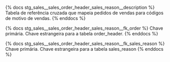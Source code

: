 {% docs stg_sales__sales_order_header_sales_reason__description %}
Tabela de referência cruzada que mapeia pedidos de vendas para códigos de motivo de vendas.
{% enddocs %}

{% docs stg_sales__sales_order_header_sales_reason__fk_order %}
Chave primária. Chave estrangeira para a tabela order_header.
{% enddocs %}

{% docs stg_sales__sales_order_header_sales_reason__fk_sales_reason %}
Chave primária. Chave estrangeira para a tabela sales_reason
{% enddocs %}
